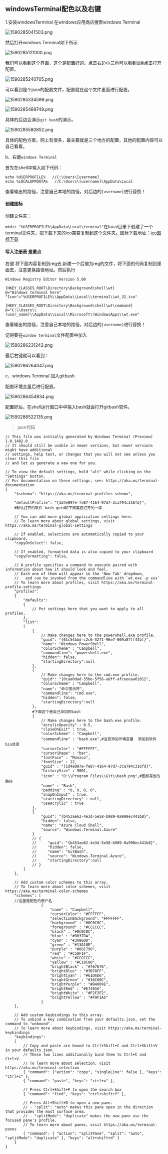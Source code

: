 ## windowsTerminal配色以及右键
1.安装windowsTerminal
在windows应用商店搜索windows Terminal

![1590285041503.png](images/1590285041503.png)

然后打开windows Terminal如下所示


![1590285121000.png](images/1590285121000.png)

我们可以看到这个界面，这个是配置好的。点击右边小三角可以看到`设置`点击打开配置。

![1590285240705.png](images/1590285240705.png)

可以看到是个json的配置文件，配置就在这个文件里面进行配置。

![1590285334589.png](images/1590285334589.png)


![1590285489749.png](images/1590285489749.png)

具体的后边会演示`git bash`的演示。


![1590285580852.png](images/1590285580852.png)

具体的配色方案，网上有很多，最主要就是三个地方的配置，其他的配置内容可以自己看看。 

b、右键`windows Terminal`

首先在shell中输入如下代码：

```shell
echo %USERPROFILE%   //C:\Users\[username]
echo %LOCALAPPDATA%   //C:\Users\[username]\AppData\Local
```
查看输出的路径，注意自己本地的路径，对后边的`[username]`进行替换！

#### 创建图标

创建文件夹：

`mkdir "%USERPROFILE%\AppData\Local\terminal"`在local目录下创建了一个terminal文件夹，把下载下来的ico突变复制到这个文件夹。图标下载地址：[ico图标下载](https://raw.githubusercontent.com/yanglr/WindowsDevTools/master/awosomeTerminal/icons/wt_32.ico) 

#### 写入注册表 是重点
右键 将下面内容复制到reg去.新建一个后缀为reg的文件，将下面的代码复制到里面去，注意更换路径地址。然后执行

```reg
Windows Registry Editor Version 5.00

[HKEY_CLASSES_ROOT\Directory\Background\shell\wt]
@="Windows terminal here"
"Icon"="%USERPROFILE%\\AppData\\Local\\terminal\\wt_32.ico"

[HKEY_CLASSES_ROOT\Directory\Background\shell\wt\command]
@="C:\\Users\\[user_name]\\AppData\\Local\\Microsoft\\WindowsApps\\wt.exe"
```
查看输出的路径，注意自己本地的路径，对后边的`[username]`进行替换！

记得要在`window terminal`文件配置中加入

![1590286231242.png](images/1590286231242.png)

最后右键就可以看到：

![1590286264047.png](images/1590286264047.png)

c、windows Terminal 加入gitbash

配置环境变量后进行配置。

![1590286454934.png](images/1590286454934.png)

配置好后，在shell运行窗口中中输入bash就会打开gitbash软件。

![1590286522135.png](images/1590286522135.png)

> json代码

```shell
// This file was initially generated by Windows Terminal (Preview) 1.0.1402.0
// It should still be usable in newer versions, but newer versions might have additional
// settings, help text, or changes that you will not see unless you clear this file
// and let us generate a new one for you.

// To view the default settings, hold "alt" while clicking on the "Settings" button.
// For documentation on these settings, see: https://aka.ms/terminal-documentation
{
    "$schema": "https://aka.ms/terminal-profiles-schema",

    "defaultProfile": "{1d4e097e-fe87-4164-97d7-3ca794c316fd}",
    #默认打开的软件 bash guid和下面需要打开的一样

    // You can add more global application settings here.
    // To learn more about global settings, visit https://aka.ms/terminal-global-settings

    // If enabled, selections are automatically copied to your clipboard.
    "copyOnSelect": false,

    // If enabled, formatted data is also copied to your clipboard
    "copyFormatting": false,

    // A profile specifies a command to execute paired with information about how it should look and feel.
    // Each one of them will appear in the 'New Tab' dropdown,
    //   and can be invoked from the commandline with `wt.exe -p xxx`
    // To learn more about profiles, visit https://aka.ms/terminal-profile-settings
    "profiles":
    {
        "defaults":
        {
            // Put settings here that you want to apply to all profiles.
        },
        "list":
        [
            {
                // Make changes here to the powershell.exe profile.
                "guid": "{61c54bbd-c2c6-5271-96e7-009a87ff44bf}",
                "name": "Windows PowerShell",
                "colorScheme" : "Campbell",
                "commandline": "powershell.exe",
                "hidden": false,
                "startingDirectory":null
            },
            {
                // Make changes here to the cmd.exe profile.
                "guid": "{0caa0dad-35be-5f56-a8ff-afceeeaa6101}",
                "colorScheme" : "Campbell",
                "name": "命令提示符",
                "commandline": "cmd.exe",
                "hidden": false,
                "startingDirectory":null
            },
            #下面这个是自己添加的bash
            {
                // Make changes here to the bash.exe profile.
                "acrylicOpacity" : 0.5,
                "closeOnExit" : true,
                "colorScheme" : "Campbell",
                "commandline" : "bash.exe",#注意添加环境变量  添加到软件bin目录
                "cursorColor" : "#FFFFFF",
                "cursorShape" : "bar",
                "fontFace" : "Monaco",
                "fontSize" : 12,
                "guid" : "{1d4e097e-fe87-4164-97d7-3ca794c316fd}",
                "historySize" : 9001,
                "icon" : "D:\\Program Files\\Git\\bash.png",#图标存放的路径
                "name" : "Bash",
                "padding" : "0, 0, 0, 0",
                "snapOnInput" : true,
                "startingDirectory" : null,
                "useAcrylic" : true
            },
            {
                "guid": "{b453ae62-4e3d-5e58-b989-0a998ec441b8}",
                "hidden": false,
                "name": "Azure Cloud Shell",
                "source": "Windows.Terminal.Azure"
            }
            // {
            //     "guid": "{b453ae62-4e3d-5e58-b989-0a998ec441b8}",
            //     "hidden": false,
            //     "name": "GitBash",
            //     "source": "Windows.Terminal.Azure",
            //     "startingDirectory":null
            // }
        ]
    },

    // Add custom color schemes to this array.
    // To learn more about color schemes, visit https://aka.ms/terminal-color-schemes
    "schemes": [
    //这里是配色的用户名
                {
                    "name" : "Campbell",
                    "cursorColor": "#FFFFFF",
                    "selectionBackground": "#FFFFFF",
                    "background" : "#0C0C0C",
                    "foreground" : "#CCCCCC",
                    "black" : "#0C0C0C",
                    "blue" : "#0037DA",
                    "cyan" : "#3A96DD",
                    "green" : "#13A10E",
                    "purple" : "#881798",
                    "red" : "#C50F1F",
                    "white" : "#CCCCCC",
                    "yellow" : "#C19C00",
                    "brightBlack" : "#767676",
                    "brightBlue" : "#3B78FF",
                    "brightCyan" : "#61D6D6",
                    "brightGreen" : "#16C60C",
                    "brightPurple" : "#B4009E",
                    "brightRed" : "#E74856",
                    "brightWhite" : "#F2F2F2",
                    "brightYellow" : "#F9F1A5"
                }
    ],

    // Add custom keybindings to this array.
    // To unbind a key combination from your defaults.json, set the command to "unbound".
    // To learn more about keybindings, visit https://aka.ms/terminal-keybindings
    "keybindings":
    [
        // Copy and paste are bound to Ctrl+Shift+C and Ctrl+Shift+V in your defaults.json.
        // These two lines additionally bind them to Ctrl+C and Ctrl+V.
        // To learn more about selection, visit https://aka.ms/terminal-selection
        { "command": {"action": "copy", "singleLine": false }, "keys": "ctrl+c" },
        { "command": "paste", "keys": "ctrl+v" },

        // Press Ctrl+Shift+F to open the search box
        { "command": "find", "keys": "ctrl+shift+f" },

        // Press Alt+Shift+D to open a new pane.
        // - "split": "auto" makes this pane open in the direction that provides the most surface area.
        // - "splitMode": "duplicate" makes the new pane use the focused pane's profile.
        // To learn more about panes, visit https://aka.ms/terminal-panes
        { "command": { "action": "splitPane", "split": "auto", "splitMode": "duplicate" }, "keys": "alt+shift+d" }
    ]
}

```

